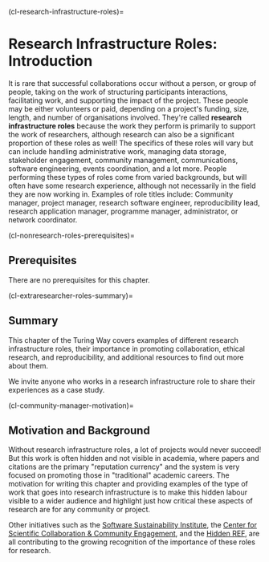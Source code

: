 (cl-research-infrastructure-roles)=
# Research Infrastructure Roles: Introduction

It is rare that successful collaborations occur without a person, or group of people, taking on the work of structuring participants interactions, facilitating work, and supporting the impact of the project. 
These people may be either volunteers or paid, depending on a project's funding, size, length, and number of organisations involved. 
They're called **research infrastructure roles** because the work they perform is primarily to support the work of researchers, although research can also be a significant proportion of these roles as well!
The specifics of these roles will vary but can include handling administrative work, managing data storage, stakeholder engagement, community management, communications, software engineering, events coordination, and a lot more. 
People performing these types of roles come from varied backgrounds, but will often have some research experience, although not necessarily in the field they are now working in. 
Examples of role titles include: Community manager, project manager, research software engineer, reproducibility lead, research application manager, programme manager, administrator, or network coordinator.

(cl-nonresearch-roles-prerequisites)=
## Prerequisites

There are no prerequisites for this chapter. 


(cl-extraresearcher-roles-summary)=
## Summary

This chapter of the Turing Way covers examples of different research infrastructure roles, their importance in promoting collaboration, ethical research, and reproducibility, and additional resources to find out more about them. 

We invite anyone who works in a research infrastructure role to share their experiences as a case study. 


(cl-community-manager-motivation)=
## Motivation and Background

Without research infrastructure roles, a lot of projects would never succeed! 
But this work is often hidden and not visible in academia, where papers and citations are the primary "reputation currency" and the system is very focused on promoting those in "traditional" academic careers.
The motivation for writing this chapter and providing examples of the type of work that goes into research infrastructure is to make this hidden labour visible to a wider audience and highlight just how critical these aspects of research are for any community or project. 

Other initiatives such as the [Software Sustainability Institute](https://www.software.ac.uk/), the [Center for Scientific Collaboration & Community Engagement](https://www.cscce.org/), and the [Hidden REF](https://hidden-ref.org/), are all contributing to the growing recognition of the importance of these roles for research. 
